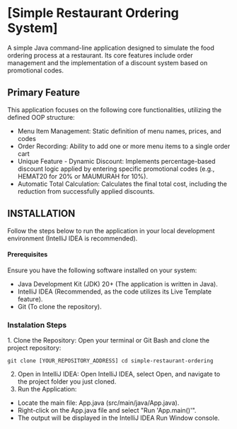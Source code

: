 # [Simple Restaurant Ordering System]
<p>A simple Java command-line application designed to simulate the food ordering process at a restaurant. Its core features include order management and the implementation of a discount system based on promotional codes.</p>
<h2>Primary Feature</h2>
<p>This application focuses on the following core functionalities, utilizing the defined OOP structure:</p>

- Menu Item Management: Static definition of menu names, prices, and codes
- Order Recording: Ability to add one or more menu items to a single order cart
- Unique Feature - Dynamic Discount: Implements percentage-based discount logic applied by entering specific promotional codes (e.g., HEMAT20 for 20% or MAUMURAH for 10%).
- Automatic Total Calculation: Calculates the final total cost, including the reduction from successfully applied discounts.

<h2>INSTALLATION</h2>
<p >Follow the steps below to run the application in your local development environment (IntelliJ IDEA is recommended).</p>
<h4><bold>Prerequisites</bold></h4>
Ensure you have the following software installed on your system:

- Java Development Kit (JDK) 20+ (The application is written in Java).
- IntelliJ IDEA (Recommended, as the code utilizes its Live Template feature).
- Git (To clone the repository).

<h3>Instalation Steps</h3>
1. Clone the Repository: Open your terminal or Git Bash and clone the project repository:

`git clone [YOUR_REPOSITORY_ADDRESS]
cd simple-restaurant-ordering`

2. Open in IntelliJ IDEA: Open IntelliJ IDEA, select Open, and navigate to the project folder you just cloned.
3. Run the Application:
* Locate the main file: App.java (src/main/java/App.java).
* Right-click on the App.java file and select "Run 'App.main()'".
* The output will be displayed in the IntelliJ IDEA Run Window console.
